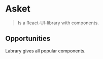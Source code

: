 # Asket

> Is a React-UI-library with components. 

## Opportunities

Labrary gives all popular components.